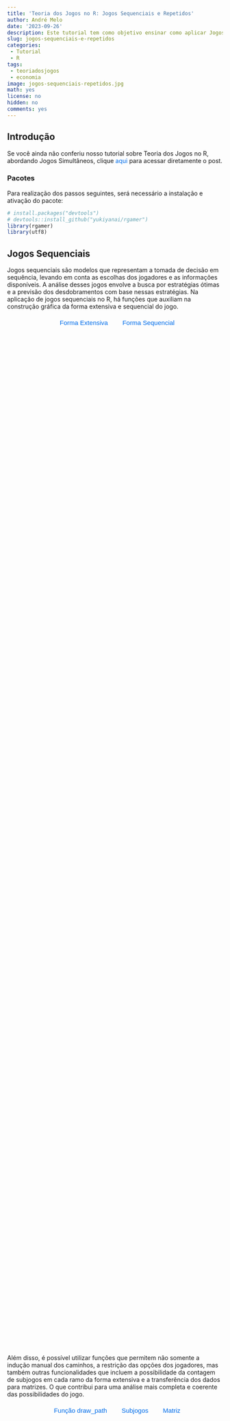 ```yaml
---
title: 'Teoria dos Jogos no R: Jogos Sequenciais e Repetidos'
author: André Melo
date: '2023-09-26'
description: Este tutorial tem como objetivo ensinar como aplicar Jogos Sequenciais e Repetidos em teoria dos jogos no ambiente R, utilizando o pacote Rgamer.
slug: jogos-sequenciais-e-repetidos
categories: 
 - Tutorial
 - R
tags: 
 - teoriadosjogos
 - economia
image: jogos-sequenciais-repetidos.jpg
math: yes
license: no
hidden: no
comments: yes
---
```


<link href="{{< blogdown/postref >}}index_files/lightable/lightable.css" rel="stylesheet" />

<!--more-->

## Introdução

Se você ainda não conferiu nosso tutorial sobre Teoria dos Jogos no R, abordando Jogos Simultâneos, clique <a href="https://drewmelo.github.io/blogr/p/jogos-simultaneos/" id="rgamer-link">aqui</a> para acessar diretamente o post.

### Pacotes

Para realização dos passos seguintes, será necessário a instalação e ativação do pacote:


```r
# install.packages("devtools")
# devtools::install_github("yukiyanai/rgamer")
library(rgamer)
library(utf8)
```

## Jogos Sequenciais

Jogos sequenciais são modelos que representam a tomada de decisão em sequência, levando em conta as escolhas dos jogadores e as informações disponíveis. A análise desses jogos envolve a busca por estratégias ótimas e a previsão dos desdobramentos com base nessas estratégias. Na aplicação de jogos sequenciais no R, há funções que auxiliam na construção gráfica da forma extensiva e sequencial do jogo.

<div id="botoesSequencial">
  <button id="botao-sequencial1" class="botao-interativo-sequencial" onclick="showConteudoSequencial('sequencial1')">Forma Extensiva</button>
  <button id="botao-sequencial2" class="botao-interativo-sequencial" onclick="showConteudoSequencial('sequencial2')">Forma Sequencial</button>
</div>  

<script>
window.onload = function() {
    showConteudoSequencial('sequencial1');
    showConteudoPath('path1'); // Exibir conteúdo do método1 por padrão
    showConteudoENPS('enps1'); // Exibir conteúdo do exemplo1 por padrão
    showConteudoRepetido('repetido1');
  };
</script>

<script>
function showConteudoSequencial(conteudoId) {
  var conteudos = document.getElementsByClassName('conteudoSequencial');
  for (var i = 0; i < conteudos.length; i++) {
    conteudos[i].style.opacity = 0; // Definir a opacidade do conteúdo como 0 (invisível)
    conteudos[i].style.display = 'none'; // Esconder o conteúdo (display: none)
  }
  
  // Exibir o conteúdo desejado com animação suave
  var conteudoDesejado = document.getElementById(conteudoId);
  conteudoDesejado.style.display = 'block'; // Exibir o conteúdo (display: block)
  setTimeout(function() {
    conteudoDesejado.style.opacity = 1; // Definir a opacidade do conteúdo como 1 (visível)
  }, 50); // Aguardar 50 milissegundos para aplicar a opacidade (ajuste conforme desejado)

  // Remover a classe 'selecionadoSequencial' de todos os botões
  var botoes = document.getElementsByClassName('botao-interativo-sequencial');
  for (var i = 0; i < botoes.length; i++) {
    botoes[i].classList.remove('selecionadoSequencial');
  }

  // Adicionar a classe 'selecionadoExemplo' apenas ao botão clicado
  var botaoSelecionado = document.getElementById('botao-' + conteudoId);
  botaoSelecionado.classList.add('selecionadoSequencial');
}
</script>

<style type="text/css">
/* JOGOS SEQUENCIAIS- PARTE 1 -- COMEÇO */
 #botoesSequencial {
    display: flex;
    justify-content: center;
  }
  .botao-interativo-sequencial {
    background-color: transparent;
    border-color: transparent;
    margin-left: 10px;
    padding: 5px 10px;
    color: #016dea;
    border-radius: 0.5rem;
    font-size: 15px;
    transition: background-color 0.3s;
    width: auto; /* Largura automática para ajustar ao tamanho do texto */
    white-space: nowrap; /* Evita que o texto quebre em várias linhas */
  }

  .botao-interativo-sequencial:hover {
    background-color: #E5E5E5;
    color: #002e63;
  }

  .botao-interativo-sequencial.selecionadoSequencial {
    background-color: #0766a6;
    color: white;
  }

  .conteudoSequencial {
    opacity: 0;
    transition: opacity 0.5s;
  }

/* JOGOS SEQUENCIAIS -- FIM */

/* JOGOS SEQUENCIAIS- PARTE2 -- COMEÇO */
 #botoesPath {
    display: flex;
    justify-content: center;
  }
  .botao-interativo-path {
    background-color: transparent;
    border-color: transparent;
    margin-left: 10px;
    padding: 5px 10px;
    color: #016dea;
    border-radius: 0.5rem;
    font-size: 15px;
    transition: background-color 0.3s;
    width: auto; /* Largura automática para ajustar ao tamanho do texto */
    white-space: nowrap; /* Evita que o texto quebre em várias linhas */
  }

  .botao-interativo-path:hover {
    background-color: #E5E5E5;
    color: #002e63;
  }

  .botao-interativo-path.selecionadoPath {
    background-color: #0766a6;
    color: white;
  }

  .conteudoPath {
    opacity: 0;
    transition: opacity 0.5s;
  }

/* JOGOS SEQUENCIAIS-PARTE 2 -- FIM */

/* JOGOS SEQUENCIAIS-EQ NASH -- COMEÇO */
   #botoesENPS {
    display: flex;
    justify-content: center;
  }
  .botao-interativo-enps {
    background-color: transparent;
    border-color: transparent;
    margin-left: 10px;
    padding: 5px 10px;
    color: #016dea;
    border-radius: 0.5rem;
    font-size: 15px;
    transition: background-color 0.3s;
    width: auto; /* Largura automática para ajustar ao tamanho do texto */
    white-space: nowrap; /* Evita que o texto quebre em várias linhas */
  }

  .botao-interativo-enps:hover {
    background-color: #E5E5E5;
    color: #002e63;
  }

  .botao-interativo-enps.selecionadoENPS {
    background-color: #0766a6;
    color: white;
  }

  .conteudoENPS {
    opacity: 0;
    transition: opacity 0.5s;
  }
  
/* ---------------------------------------------------------- */  
  
  [data-scheme="dark"] .botao-interativo-sequencial {
    background-color: transparent;
    color: #dedbd2; /* Use a variável de cor do texto para o modo dark */
}

  [data-scheme="dark"] .botao-interativo-sequencial:hover {
    background-color: #cfdbd5; 
    color: #2f3e46;
}

  [data-scheme="dark"] .botao-interativo-sequencial.selecionadoSequencial {
    background-color: #0f4c5c;
    color: #dedbd2; /* Cor do texto do botão selecionado */
}


/* ---------------------------------------------------------- */


  [data-scheme="dark"] .botao-interativo-path {
    background-color: transparent;
    color: #dedbd2; /* Use a variável de cor do texto para o modo dark */
}

  [data-scheme="dark"] .botao-interativo-path:hover {
    background-color: #cfdbd5; 
    color: #2f3e46;
}

  [data-scheme="dark"] .botao-interativo-path.selecionadoPath {
    background-color: #0f4c5c;
    color: #dedbd2; /* Cor do texto do botão selecionado */
}

/* ---------------------------------------------------------- */


  [data-scheme="dark"] .botao-interativo-enps {
    background-color: transparent;
    color: #dedbd2; /* Use a variável de cor do texto para o modo dark */
}

  [data-scheme="dark"] .botao-interativo-enps:hover {
    background-color: #cfdbd5; 
    color: #2f3e46;
}

  [data-scheme="dark"] .botao-interativo-enps.selecionadoENPS {
    background-color: #0f4c5c;
    color: #dedbd2; /* Cor do texto do botão selecionado */
}

/* ----------------- JOGOS SEQUENCIAIS FIM ------------------ */

/* ----------------- JOGOS REPETIDOS COMEÇO ------------------ */
 #botoesRepetido {
    display: flex;
    justify-content: center;
  }
  .botao-interativo-repetido {
    background-color: transparent;
    border-color: transparent;
    margin-left: 10px;
    padding: 5px 10px;
    color: #016dea;
    border-radius: 0.5rem;
    font-size: 15px;
    transition: background-color 0.3s;
    width: auto; /* Largura automática para ajustar ao tamanho do texto */
    white-space: nowrap; /* Evita que o texto quebre em várias linhas */
  }

  .botao-interativo-repetido:hover {
    background-color: #E5E5E5;
    color: #002e63;
  }

  .botao-interativo-repetido.selecionadoRepetido {
    background-color: #0766a6;
    color: white;
  }

  .conteudoRepetido {
    opacity: 0;
    transition: opacity 0.5s;
  }

/* ---------------------------------------------------------- */


  [data-scheme="dark"] .botao-interativo-repetido {
    background-color: transparent;
    color: #dedbd2; /* Use a variável de cor do texto para o modo dark */
}

  [data-scheme="dark"] .botao-interativo-repetido:hover {
    background-color: #cfdbd5; 
    color: #2f3e46;
}

  [data-scheme="dark"] .botao-interativo-repetido.selecionadoRepetido {
    background-color: #0f4c5c;
    color: #dedbd2; /* Cor do texto do botão selecionado */
}  

/* ---------------------------------------------------------- */

a#rgamer-link {
    color: #016dea; /* Cor do texto no modo light */
    text-decoration: none;
}

a#rgamer-link:hover {
    color: #014ba0; /* Cor do texto quando o mouse passar por cima no modo light */
}

/* ---------------------------------------------------------- */  

/* Estilos para o link no modo dark */
[data-scheme="dark"] a#rgamer-link {
    color: #5bc0be; /* Cor do texto no modo dark */
}

[data-scheme="dark"] a#rgamer-link:hover {
    color: #7eecea; /* Cor do texto quando o mouse passar por cima no modo dark */
}
  
</style>

<style type="text/css">

/* ---------- JOGOS REPETIDOS ERROS ------------ */

.callout {
  border: 1px solid #ccc;
  background-color: #f5f5f5;
  padding: 20px;
  border-radius: 5px;
  box-shadow: 0px 2px 5px rgba(0, 0, 0, 0.1);
}

.callout-title {
  font-weight: bold;
  color: #f1faee;
  margin-bottom: -10px;
  margin-left: 0.5rem;
  margin-top: -10px;
}

.callout-content {
  padding: 10px; /* Adicione padding para espaçamento */
  margin-bottom: -50px;
}

.callout-container {
  background: #e63946;
  color: white;
  padding: 10px;
  display: flex;
  align-items: center;
}

/* ---------------------------------------------------------- */

/* Estilos para o layout responsivo dos botões */
@media screen and (max-width: 768px) {

  #botoesSequencial {
    gap: 10px; /* Espaço entre os botões */
  }
  
  .botao-interativo-sequencial {
    width: 100%; /* Largura total para preencher a coluna */
    margin: 0 auto;
  }
  
  #botoesPath {
    display: grid;
    grid-template-columns: 1fr 1fr; /* Duas colunas iguais */
    grid-template-rows: auto auto; /* Duas linhas para os dois primeiros botões */
    gap: 10px; /* Espaço entre os botões */
  }
  
  .botao-interativo-path {
    width: 100%; /* Largura total para preencher a coluna */
    margin: 0 auto;
  }
  
  #botoesENPS {
    gap: 10px; /* Espaço entre os botões */
  }
  
  .botao-interativo-enps {
    width: 100%; /* Largura total para preencher a coluna */
    margin: 0 auto;
  }
  
  #botoesRepetido {
    gap: 10px; /* Espaço entre os botões */
  }
  
  .botao-interativo-repetido {
    width: 100%; /* Largura total para preencher a coluna */
    margin: 0 auto;
  }
  
}  
  
</style>

<div id="sequencial1" class="conteudoSequencial">

Na representação extensiva, podemos utilizar o exemplo mencionado anteriormente da guerra de preços entre dois postos de gasolina. Nessa estrutura de jogo, ao contrário da forma normal, os jogadores tomam decisões em uma ordem específica. Começando com o posto "OilFlex", que é o jogador inicial e tem um nó na árvore de decisão, e "EconoGas", que é repetido duas vezes porque possui dois nós, um para cada situação em que pode reagir às ações tomadas pelo outro posto de gasolina. Essa diferenciação ocorre porque o jogador inicial, neste caso, começa a árvore de decisão, enquanto o segundo jogador reage a essa ação inicial. O mesmo princípio se aplica às estratégias no argumento <span class="highlighted-text">`actions`</span>, que consiste nas estratégias <span class="highlighted-text">`"Manter"`</span>" e <span class="highlighted-text">`"Reduzir"`</span> para o jogador 1 e 2.

Ao definir <span class="highlighted-text">`rep(NA, 4)`</span> dentro do argumento <span class="highlighted-text">`players`</span>, estamos indicando que os nós terminais se repetirão quatro vezes, refletindo as possíveis combinações de ações ao longo da árvore de decisão. A estrutura de <span class="highlighted-text">`payoffs`</span> é feita em uma lista com o nome dos jogadores, seguida pela especificação de seus ganhos para cada combinação de ações. Essa estrutura, diferentemente da forma normal, é necessária porque a representação extensiva é mais detalhada e explícita, mostrando a árvore de decisão completa do jogo, passo a passo, com informações sobre as ações tomadas em cada nó da árvore. Dessa forma, os payoffs são especificados separadamente para cada jogador em cada nó, permitindo uma representação detalhada das recompensas em cada cenário do jogo.



```r
jogo7 <- extensive_form(
          players = list("OilFlex",
                         c("EconoGas", "EconoGas"),
                         rep(NA, 4)),
          actions = list(c("Manter", "Reduzir"),
                         c("Manter", "Reduzir"), c("Manter", "Reduzir")),
          payoffs = list(OilFlex = c(50, 30, 60, 40),
                         EconoGas = c(50, 60, 30, 40)),
          show_node_id = FALSE)
```

<br>

<img src="{{< blogdown/postref >}}index_files/figure-html/game7b-1.png" width="672" style="display: block; margin: auto;" />

Quando <span class="highlighted-text">`show_node_id`</span> é definido como <span class="highlighted-text">`FALSE`</span> (sendo <span class="highlighted-text">`TRUE`</span> o valor padrão), a árvore de decisões é exibida de maneira simplificada, sem a numeração de cada nó na árvore.

</div>

<div id="sequencial2" class="conteudoSequencial">


Nesse outro método, iniciamos a estruturação do exemplo utilizando a função <span class="highlighted-text">`seq_form()`</span>, o que nos permite especificar as estratégias dos jogadores e os payoffs associados a cada combinação de estratégias.


```r
sq_jogo8 <- seq_form(
              players = c("OilFlex", "EconoGas"),
              s1 = c("Manter", "Reduzir"), 
              s2 = c("Manter", "Reduzir"), 
              payoffs1 = c(50, 60, 30, 40),
              payoffs2 = c(50, 30, 60, 40))
```

A partir disso, usamos a função <span class="highlighted-text">`seq_extensive()`</span> para transformar um jogo na forma sequencial, definido com <span class="highlighted-text">`seq_form()`</span>, em um jogo na forma extensiva.


```r
jogo8 <- seq_extensive(sq_jogo8, 
                       direction = "right", 
                       color_palette = "Dark2")
```

<br>

<img src="{{< blogdown/postref >}}index_files/figure-html/game8b-1.png" width="672" style="display: block; margin: auto;" />

Ao especificarmos o parâmetro <span class="highlighted-text">`direction`</span> como <span class="highlighted-text">`"right"`</span>, a árvore extensiva é direcionada para a direita, e as cores são aplicadas de acordo com a paleta de cores especificada em <span class="highlighted-text">`color_palette`</span>.

</div>

Além disso, é possível utilizar funções que permitem não somente a indução manual dos caminhos, a restrição das opções dos jogadores, mas também outras funcionalidades que incluem a possibilidade da contagem de subjogos em cada ramo da forma extensiva e a transferência dos dados para matrizes. O que contribui para uma análise mais completa e coerente das possibilidades do jogo.

<div id="botoesPath">
  <button id="botao-path1" class="botao-interativo-path" onclick="showConteudoPath('path1')">Função draw_path</button>
  <button id="botao-path2" class="botao-interativo-path" onclick="showConteudoPath('path2')">Subjogos</button>
  <button id="botao-path3" class="botao-interativo-path" onclick="showConteudoPath('path3')">Matriz</button>
</div>

<script>
function showConteudoPath(conteudoId) {
  var conteudos = document.getElementsByClassName('conteudoPath');
  for (var i = 0; i < conteudos.length; i++) {
    conteudos[i].style.opacity = 0; // Definir a opacidade do conteúdo como 0 (invisível)
    conteudos[i].style.display = 'none'; // Esconder o conteúdo (display: none)
  }
  
  // Exibir o conteúdo desejado com animação suave
  var conteudoDesejado = document.getElementById(conteudoId);
  conteudoDesejado.style.display = 'block'; // Exibir o conteúdo (display: block)
  setTimeout(function() {
    conteudoDesejado.style.opacity = 1; // Definir a opacidade do conteúdo como 1 (visível)
  }, 50); // Aguardar 50 milissegundos para aplicar a opacidade (ajuste conforme desejado)

  // Remover a classe 'selecionadoPath' de todos os botões
  var botoes = document.getElementsByClassName('botao-interativo-path');
  for (var i = 0; i < botoes.length; i++) {
    botoes[i].classList.remove('selecionadoPath');
  }

  var botaoSelecionado = document.getElementById('botao-' + conteudoId);
  botaoSelecionado.classList.add('selecionadoPath');
}
</script>

<div id="path1" class="conteudoPath">

Com a construção da estrutura da forma extensiva, podemos utilizar a função <span class="highlighted-text">`draw_path`</span> para induzir os caminhos específicos em um jogo representado em forma de árvore, definido pela função <span class="highlighted-text">`extensive_form()`</span>. 


```r
draw_path(jogo7, actions = list("Manter", "Manter"))
```

```
The game reaches at n4. 
Payoffs:
```

```
 OilFlex EconoGas 
      50       50 
```


```
The game reaches at n4. 
Payoffs:
```

<br>

<img src="{{< blogdown/postref >}}index_files/figure-html/game8cc-1.png" width="672" style="display: block; margin: auto;" />

No R, é possível restringir as ações dos jogadores através da eliminação de certas sequências de jogadas. Essa restrição pode ser feita utilizando o parâmetro <span class="highlighted-text">`actions`</span> da função <span class="highlighted-text">`restrict_action()`</span>, que recebe uma lista de vetores. Ao utilizar essa função, é possível controlar quais jogadas são permitidas em cada estágio do jogo sequencial. 


```r
restrict_action(jogo7, action = list("n1" = "Reduzir", 
                                     "n2" = "Reduzir"))
```

<br>

<img src="{{< blogdown/postref >}}index_files/figure-html/game8e-1.png" width="672" style="display: block; margin: auto;" />

Ao observar o parâmetro <span class="highlighted-text">`action`</span>, percebemos que ele contém a identificação dos nós do jogo, neste caso, <span class="highlighted-text">`"n1"`</span> e <span class="highlighted-text">`"n2"`</span>, juntamente com as ações correspondentes, que são <span class="highlighted-text">`"Reduzir"`</span> e <span class="highlighted-text">`"Reduzir"`</span>.

</div>

<div id="path2" class="conteudoPath">

A função <span class="highlighted-text">`subgames()`</span> é usada para encontrar e identificar os subjogos dentro de um jogo em forma extensiva. Um subjogo é uma parte do jogo que pode ser analisada e tratada separadamente.


```r
subgames(jogo7, quietly = FALSE)
```

```
The game has 3 subgames.
```

<br>

<img src="{{< blogdown/postref >}}index_files/figure-html/game8g-1.png" width="672" style="display: block; margin: auto;" /><img src="{{< blogdown/postref >}}index_files/figure-html/game8g-2.png" width="672" style="display: block; margin: auto;" /><img src="{{< blogdown/postref >}}index_files/figure-html/game8g-3.png" width="672" style="display: block; margin: auto;" />

Ao utilizar o parâmetro <span class="highlighted-text">`quietly = FALSE`</span>, a mensagem de contagem de subjogos será exibida juntamente com os gráficos.

</div>

<div id="path3" class="conteudoPath">

A função <span class="highlighted-text">`to_matrix`</span> é usada para transformar um jogo em forma extensiva, com dois jogadores, em um jogo em forma normal. Isso permite representar o jogo em uma matriz de ganhos, onde as estratégias ou perfis de ações são especificados.


```r
jogo7mx <- to_matrix(jogo7)
```

Para visualizar o data frame que contém as matrizes dos jogadores 1 e 2, basta utilizar o objeto criado anteriormente, nomeado como <span class="highlighted-text">`jogo7mx`</span>, e acrescentar <span class="highlighted-text">`$df`</span>. Nesse data frame, as colunas <span class="highlighted-text">`payoff1`</span> e <span class="highlighted-text">`s1`</span> representam, respectivamente, os ganhos e as estratégias do posto OilFlex, enquanto as colunas <span class="highlighted-text">`payoff2`</span> e <span class="highlighted-text">`s2`</span> representam os ganhos e estratégias da EconoGas.


```r
jogo7mx$df
```

```
  row column        s1                 s2 payoff1 payoff2
1   1      1  (Manter)   (Manter, Manter)      50      50
2   1      2  (Manter)  (Manter, Reduzir)      50      50
3   1      3  (Manter)  (Reduzir, Manter)      30      60
4   1      4  (Manter) (Reduzir, Reduzir)      30      60
5   2      1 (Reduzir)   (Manter, Manter)      60      30
6   2      2 (Reduzir)  (Manter, Reduzir)      40      40
7   2      3 (Reduzir)  (Reduzir, Manter)      60      30
8   2      4 (Reduzir) (Reduzir, Reduzir)      40      40
```

Na visualização dos payoffs de cada jogador, é necessário utilizar a função <span class="highlighted-text">`matrix()`</span> em <span class="highlighted-text">`jogo7mx$mat$matrix1`</span>. Desse modo, é possível identificar as jogadas e os ganhos do jogador 1.


```r
# Payoff do posto "OilFlex"
matrix(jogo7mx$mat$matrix1, 
       nrow = 2, 
       dimnames = list(c('M', 'R'), 
                       c('MM', 'MR', 'RM', 'RR')))
```

```
  MM MR RM RR
M 50 50 30 30
R 60 40 60 40
```

Ao utilizar o argumento <span class="highlighted-text">`dimnames`</span> para especificar os nomes das colunas e linhas de uma matriz. Dessa forma, é implementada por meio de uma lista, permitindo uma representação mais intuítiva das ações dos jogadores (Manter e Reduzir) e dos payoffs correspondentes ao jogador 1 e 2.


```r
# Payoff do posto "EconoGas"
matrix(jogo7mx$mat$matrix2, 
       nrow = 2, 
       dimnames = list(c('M', 'R'), 
                       c('MM', 'MR', 'RM', 'RR')))
```

```
  MM MR RM RR
M 50 50 60 60
R 30 40 30 40
```

Quando utilizamos o argumento <span class="highlighted-text">`nrow = 2`</span>, estamos essencialmente informando que a matriz terá duas linhas, cada uma representando as ações "Reduzir" (<span class="highlighted-text">`'R'`</span>) e "Manter" (<span class="highlighted-text">`'M'`</span>). Vale notar que, ao especificar o número de linhas, o ambiente R define automaticamente o número de colunas com base nessa especificação. 

</div>

### Eq. de Nash Perfeito em Subjogos 

O Equilíbrio de Nash Perfeito em Subjogos (ENPS) é um conceito utilizado na teoria dos jogos para analisar estratégias em jogos sequenciais. Ele consiste em um conjunto de estratégias, uma para cada jogador, que representa um equilíbrio de Nash em cada subjogo do jogo original.

<div id="botoesENPS">
  <button id="botao-enps1" class="botao-interativo-enps" onclick="showConteudoENPS('enps1')">Função solve_efg</button>
  <button id="botao-enps2" class="botao-interativo-enps" onclick="showConteudoENPS('enps2')">Função solve_seq</button>
</div>

<script>
function showConteudoENPS(conteudoId) {
  var conteudos = document.getElementsByClassName('conteudoENPS');
  for (var i = 0; i < conteudos.length; i++) {
    conteudos[i].style.opacity = 0; // Definir a opacidade do conteúdo como 0 (invisível)
    conteudos[i].style.display = 'none'; // Esconder o conteúdo (display: none)
  }
  
  // Exibir o conteúdo desejado com animação suave
  var conteudoDesejado = document.getElementById(conteudoId);
  conteudoDesejado.style.display = 'block'; // Exibir o conteúdo (display: block)
  setTimeout(function() {
    conteudoDesejado.style.opacity = 1; // Definir a opacidade do conteúdo como 1 (visível)
  }, 50); // Aguardar 50 milissegundos para aplicar a opacidade (ajuste conforme desejado)
  
  var botoes = document.getElementsByClassName('botao-interativo-enps');
  for (var i = 0; i < botoes.length; i++) {
    botoes[i].classList.remove('selecionadoENPS');
  }
  
  var botaoSelecionado = document.getElementById('botao-' + conteudoId);
  botaoSelecionado.classList.add('selecionadoENPS');
}
</script>

<div id="enps1" class="conteudoENPS">

O <span class="highlighted-text">`solve_efg`</span> permite encontrar soluções para jogos em forma extensiva. Ele recebe como entrada um jogo em forma extensiva definido previamente e retorna uma lista de soluções encontradas, baseadas no conceito de solução escolhido pelo usuário.

Existem duas opções para o conceito de solução: <span class="highlighted-text">`"backward"`</span> (Indução Retroativa) e <span class="highlighted-text">`"spe"`</span> (Equilíbrio Perfeito em Subjogos), ambos obtêm o mesmo resultado.


```r
solve_efg(jogo7, concept = "backward", quietly = FALSE)
```

```
backward induction: [(Reduzir), (Reduzir, Reduzir)]
```

<br>

<img src="{{< blogdown/postref >}}index_files/figure-html/game10d-1.png" width="672" style="display: block; margin: auto;" />

Ou pode-se chegar ao gráfico de melhores respostas pelo comando `show_path()`.


```r
show_path(jogo7)
```

<br>

<img src="{{< blogdown/postref >}}index_files/figure-html/game7d-1.png" width="672" style="display: block; margin: auto;" />

Também é possível obter a tabela a partir da matriz usando a função <span class="highlighted-text">`solve_nfg()`</span> e determinar os equilíbrios de Nash e Equilíbrio de Nash Perfeito em Subjogos a partir das informações mencionadas no tópico anterior.


```r
# Matriz do jogo 7
jogo7mxtab <- solve_nfg(jogo7mx)
```

```
Pure-strategy NE: [(Reduzir), (Reduzir, Reduzir)]
```

<br>


<style type="text/css">

.container-da-tabela {
    overflow-x: auto;
}

@media (max-width: 768px) {
    .table td th{
        font-size: 12px;
    }
}

</style>

<div class="container-da-tabela">
 <table class="lightable-classic table" style="font-family: Arial; margin-left: auto; margin-right: auto; width: auto !important; margin-left: auto; margin-right: auto;">
  <thead>
 <tr>
 <th style="empty-cells: hide;" colspan="2"></th>
 <th style="padding-bottom:0; padding-left:3px;padding-right:3px;text-align: center; font-weight: bold; " colspan="4"><div style="border-bottom: 1px solid #111111; margin-bottom: -1px; ">EconoGas</div></th>
 </tr>
   <tr>
    <th style="text-align:left;">   </th>
    <th style="text-align:center;"> strategy </th>
    <th style="text-align:center;"> (Manter, Manter) </th>
    <th style="text-align:center;"> (Manter, Reduzir) </th>
    <th style="text-align:center;"> (Reduzir, Manter) </th>
    <th style="text-align:center;"> (Reduzir, Reduzir) </th>
   </tr>
  </thead>
 <tbody>
   <tr>
    <td style="text-align:left;font-weight: bold;"> OilFlex </td>
    <td style="text-align:center;"> (Manter) </td>
    <td style="text-align:center;"> 50, 50 </td>
    <td style="text-align:center;"> 50^, 50 </td>
    <td style="text-align:center;"> 30, 60^ </td>
    <td style="text-align:center;"> 30, 60^ </td>
   </tr>
   <tr>
    <td style="text-align:left;font-weight: bold;">  </td>
    <td style="text-align:center;"> (Reduzir) </td>
    <td style="text-align:center;"> 60^, 30 </td>
    <td style="text-align:center;"> 40, 40^ </td>
    <td style="text-align:center;"> 60^, 30 </td>
    <td style="text-align:center;"> 40^, 40^ </td>
   </tr>
 </tbody>
 </table>
 </div>
 
Assim, o ENPS ocorre quando o posto EconoGas adota as estratégias de "Reduzir, Reduzir", em resposta à redução de preços realizada pelo posto OilFlex.

</div>

<div id="enps2" class="conteudoENPS">

O <span class="highlighted-text">`solve_seq`</span> aceita um jogo em forma sequencial como entrada e retorna os equilíbrios de Nash encontrados, se houver. Além disso, ele também pode exibir uma tabela com as jogadas e estratégias ótimas para cada jogador, facilitando a análise e compreensão dos resultados.

No exemplo anterior, utilizamos a função <span class="highlighted-text">`seq_form()`</span> para estruturar um jogo na forma sequencial, a partir de uma forma normal. Em seguida, aplicamos o <span class="highlighted-text">`solve_seq()`</span> para transformar o jogo da forma extensiva novamente para a forma normal.


```r
solve_seq(
  sq_jogo8,
  show_table = TRUE,
  mark_br = FALSE,
  precision = 1L,
  quietly = FALSE
  )
```

```
SPE outcome: (Reduzir, Reduzir)
```

<br>

 <table class=" lightable-classic table" style="font-family: Arial; margin-left: auto; margin-right: auto; width: auto !important; margin-left: auto; margin-right: auto;">
  <thead>
 <tr>
 <th style="empty-cells: hide;" colspan="2"></th>
 <th style="padding-bottom:0; padding-left:3px;padding-right:3px;text-align: center; font-weight: bold; " colspan="2"><div style="border-bottom: 1px solid #111111; margin-bottom: -1px; ">EconoGas</div></th>
 </tr>
   <tr>
    <th style="text-align:left;">   </th>
    <th style="text-align:center;"> strategy </th>
    <th style="text-align:center;"> Manter </th>
    <th style="text-align:center;"> Reduzir </th>
   </tr>
  </thead>
 <tbody>
   <tr>
    <td style="text-align:left;font-weight: bold;"> OilFlex </td>
    <td style="text-align:center;"> Manter </td>
    <td style="text-align:center;"> 50, 50 </td>
    <td style="text-align:center;"> 60, 30 </td>
   </tr>
   <tr>
    <td style="text-align:left;font-weight: bold;">  </td>
    <td style="text-align:center;"> Reduzir </td>
    <td style="text-align:center;"> 30, 60 </td>
    <td style="text-align:center;"> 40, 40 </td>
   </tr>
 </tbody>
 </table>

Já o argumento <span class="highlighted-text">`precision`</span> afeta a formatação dos valores exibidos na tabela de solução, determinando o número de casas decimais a serem apresentadas. Por exemplo, ao definir <span class="highlighted-text">`precision = 1L`</span>, os valores serão arredondados para uma casa decimal, já que o uso de <span class="highlighted-text">`1L`</span> assegura que a precisão seja interpretada como um número inteiro.

</div>

Encontrar o ENPS envolve analisar cada subjogo, identificar os equilíbrios de Nash em cada um e verificar se esses equilíbrios são compatíveis entre si ao longo de todo o jogo. Caso exista um conjunto de estratégias que satisfaça essas condições, temos um Equilíbrio de Nash Perfeito em Subjogos.

## Jogos Repetidos

<div class="reta">
  <div class="reta-hover"></div>
</div>

Em jogos repetidos é possível definir os jogadores envolvidos e as ações disponíveis para cada um em cada rodada, de forma que os payoffs podem ser atribuídos a diferentes combinações de ações ao longo do tempo. Esse enfoque permite uma exploração mais profunda das complexas dinâmicas estratégicas que emergem quando os jogadores interagem repetidamente. À medida que eles se envolvem em múltiplas rodadas é ajustado suas estratégias com base nas escolhas anteriores dos adversários, construindo gradualmente um aprendizado estratégico.

### Jogos Repetidos Finitos

Considerando um exemplo de jogo repetido finito entre dois países, <span class="highlighted-text">`"P1"`</span> e <span class="highlighted-text">`"P2"`</span>, que estão em um cenário de possíveis conflitos e cooperação, representados pelas ações de "Guerra" (<span class="highlighted-text">`"G"`</span>) e "Paz" (<span class="highlighted-text">`"P"`</span>). Nesse contexto, os jogadores estão envolvidos em quatro períodos de decisão. Eles estão avaliando se devem optar por "Guerra" ou "Paz" em cada período.

Comparando com a estrutura de Jogos Sequenciais, onde o argumento <span class="highlighted-text">`players`</span> continha <span class="highlighted-text">`rep()`</span> apenas no final e era definido por <span class="highlighted-text">`NA`</span> juntamente com o número de nós terminais. Em Jogos Repetidos, podemos utilizar a função <span class="highlighted-text">`rep()`</span> de forma mais detalhada.

Nesse caso, começamos com as jogadas de P2, pois as ações de P2 se repetirão sequencialmente após a ação do jogador inicial. Portanto, usamos <span class="highlighted-text">`"P2", 2`</span> e assim por diante. Em sequência, teremos <span class="highlighted-text">`"P1", 4`</span>, o que significa que cada nó da jogada anterior de P2 se ramificará em dois nós, representando os 4 nós de P1. Na configuração <span class="highlighted-text">`rep(NA, 16)`</span>, o valor <span class="highlighted-text">`NA`</span> indica que não há mais jogadas de nenhum jogador, apenas os nós terminais, que serão 16.

Nessa situação, especificamos duas estratégias para ambos os jogadores. Consequentemente, o número de repetições dos nós será sempre o dobro do anterior, como ilustrado abaixo.


```r
jogo9 <- extensive_form(
            players = list("P1",         # n1
                           rep("P2", 2), # n2 e n3
                           rep("P1", 4), # n4 - n7
                           rep("P2", 8), # n8 - n15
                           rep(NA, 16)), # Nós terminais
            actions = list(
              c("G", "P"), c("G", "P"), c("G", "P"), # n1 - n3
              c("G", "P"), c("G", "P"), c("G", "P"), # n4 - n6
              c("G", "P"), c("G", "P"), c("G", "P"), # n7 - n9
              c("G", "P"), c("G", "P"), c("G", "P"), # n10 - n12
              c("G", "P"), c("G", "P"), c("G", "P")  # n13 - n15
            ),
            payoffs = list(
              P1 = c(6, 5, 6, 4, 5, 3, 6, 2, 8, 4, 7, 6, 7, 3, 6, 4),
              P2 = c(8, 5, 6, 4, 7, 5, 6, 8, 6, 2, 3, 3, 6, 3, 4, 7)
            ),
            direction = "down",
            show_node_id = FALSE
          )
```

<br>

<img src="{{< blogdown/postref >}}index_files/figure-html/game19b-1.png" width="672" style="display: block; margin: auto;" />

O exemplo acima possui uma estrutura de árvore com 15 nós, numerados de <span class="highlighted-text">`n1`</span> a <span class="highlighted-text">`n15`</span>. Em cada nó, os jogadores têm a opção de escolher entre duas ações. Por exemplo, os três primeiros nós (<span class="highlighted-text">`n1`</span> a <span class="highlighted-text">`n3`</span>) representam as escolhas de ação dos jogadores no primeiro período. 

Ao resolver o jogo acima por indução retroativa é possível visualizar as estratégias escolhidas pelos dois jogadores.


```r
s_jogo9 <- solve_efg(jogo9, concept = "backward", quietly = FALSE)
```

```
backward induction: [(P, G, G, G, G), (G, G, G, G, G, P, G, G, G, P)], [(P, G, G, G, G), (G, P, G, G, G, P, G, G, G, P)], [(P, P, G, G, G), (P, G, G, G, G, P, G, G, G, P)], [(P, P, G, G, G), (P, P, G, G, G, P, G, G, G, P)], [(P, G, G, G, G), (G, G, G, G, G, P, G, P, G, P)], [(P, G, G, G, G), (G, P, G, G, G, P, G, P, G, P)], [(P, P, G, G, G), (P, G, G, G, G, P, G, P, G, P)], [(P, P, G, G, G), (P, P, G, G, G, P, G, P, G, P)]
```



Em jogos repetidos, as árvores de decisão geralmente se tornam mais complexas, devido à repetição das jogadas pelos jogadores. Como observado anteriormente, foram identificadas oito soluções por meio da análise de indução retroativa.


```r
s_jogo9$sols
```

```
[[1]]
[1] "[(P, G, G, G, G), (G, G, G, G, G, P, G, G, G, P)]"

[[2]]
[1] "[(P, G, G, G, G), (G, P, G, G, G, P, G, G, G, P)]"

[[3]]
[1] "[(P, P, G, G, G), (P, G, G, G, G, P, G, G, G, P)]"

[[4]]
[1] "[(P, P, G, G, G), (P, P, G, G, G, P, G, G, G, P)]"

[[5]]
[1] "[(P, G, G, G, G), (G, G, G, G, G, P, G, P, G, P)]"

[[6]]
[1] "[(P, G, G, G, G), (G, P, G, G, G, P, G, P, G, P)]"

[[7]]
[1] "[(P, P, G, G, G), (P, G, G, G, G, P, G, P, G, P)]"

[[8]]
[1] "[(P, P, G, G, G), (P, P, G, G, G, P, G, P, G, P)]"
```


Utilizando o nome do objeto criado, <span class="highlighted-text">`s_jogo9`</span>, em conjunto com o atributo <span class="highlighted-text">`$n_sols`</span>, é possível obter o número total de soluções, que neste contexto específico é representado como <span class="highlighted-text">`[1] 8`</span>. Em uma análise mais aprofundada de uma das soluções, podemos escolher a primeira solução por meio da combinação entre <span class="highlighted-text">`s_jogo9`</span> e <span class="highlighted-text">`$trees[[1]]`</span>, que corresponde à representação visual da solução <span class="highlighted-text">`$sols[[1]]`</span>, ou seja, a primeira solução em formato de árvore.


```r
s_jogo9$trees[[1]]
```

<br>

<img src="{{< blogdown/postref >}}index_files/figure-html/game21e-1.png" width="672" style="display: block; margin: auto;" />

Para cada solução em formato de combinação (<span class="highlighted-text">`$sols`</span>) é possível se chegar a uma representação gráfica em árvore de decisão (<span class="highlighted-text">`$trees`</span>).

 
<div id="botoesRepetido">
  <button id="botao-repetido1" class="botao-interativo-repetido" onclick="showConteudoRepetido('repetido1')">Parâmetro info_sets</button>
  <button id="botao-repetido2" class="botao-interativo-repetido" onclick="showConteudoRepetido('repetido2')">3 Jogadores</button>
</div>  

<script>
function showConteudoRepetido(conteudoId) {
  var conteudos = document.getElementsByClassName('conteudoRepetido');
  for (var i = 0; i < conteudos.length; i++) {
    conteudos[i].style.opacity = 0; // Definir a opacidade do conteúdo como 0 (invisível)
    conteudos[i].style.display = 'none'; // Esconder o conteúdo (display: none)
  }
  
  var conteudoDesejado = document.getElementById(conteudoId);
  conteudoDesejado.style.display = 'block'; // Exibir o conteúdo (display: block)
  setTimeout(function() {
    conteudoDesejado.style.opacity = 1; // Definir a opacidade do conteúdo como 1 (visível)
  }, 50); // Aguardar 50 milissegundos para aplicar a opacidade (ajuste conforme desejado)

  var botoes = document.getElementsByClassName('botao-interativo-repetido');
  for (var i = 0; i < botoes.length; i++) {
    botoes[i].classList.remove('selecionadoRepetido');
  }

  var botaoSelecionado = document.getElementById('botao-' + conteudoId);
  botaoSelecionado.classList.add('selecionadoRepetido');
}
</script>

<div id="repetido1" class="conteudoRepetido">

Os conjuntos de informações podem ser especificados no argumento <span class="highlighted-text">`info_sets`</span>, agrupando, dessa forma, os nós nos quais um jogador não consegue distinguir as ações tomadas por seu oponente. Por exemplo, os nós <span class="highlighted-text">`n2`</span> e <span class="highlighted-text">`n3`</span> formam um conjunto de informações para o jogador P1, indicando que ele não sabe qual ação o jogador P2 escolheu nos nós <span class="highlighted-text">`n2`</span> e <span class="highlighted-text">`n3`</span>.


```r
jogo9info <- extensive_form(
            players = list("P1",         # n1
                           rep("P2", 2), # n2 e n3
                           rep("P1", 4), # n4 - n7
                           rep("P2", 8), # n8 - n15
                           rep(NA, 16)), # Nós terminais
            actions = list(
              c("G", "P"), c("G", "P"), c("G", "P"), # n1 - n3
              c("G", "P"), c("G", "P"), c("G", "P"), # n4 - n6
              c("G", "P"), c("G", "P"), c("G", "P"), # n7 - n9
              c("G", "P"), c("G", "P"), c("G", "P"), # n10 - n12
              c("G", "P"), c("G", "P"), c("G", "P")  # n13 - n15
            ),
            payoffs = list(
              P1 = c(6, 5, 6, 4, 5, 3, 6, 2, 8, 4, 7, 6, 7, 3, 6, 4),
              P2 = c(8, 5, 6, 4, 7, 5, 6, 8, 6, 2, 3, 3, 6, 3, 4, 7)
            ),
            direction = "down",
            info_sets = list(c(2,3), c(8, 9), c(10, 11),
                             c(12, 13), c(14, 15)),
            show_node_id = FALSE
          )
```

<br>

<img src="{{< blogdown/postref >}}index_files/figure-html/game20b-1.png" width="672" style="display: block; margin: auto;" />

Devido à falta de conhecimento por parte do jogador P1 em relação às estratégias escolhidas pelo jogador P2, encontrar uma solução para esse jogo torna-se um desafio. Especialmente em cenários onde os jogadores estão alheios às estratégias dos demais participantes, como é o caso apresentado abaixo ao tentar aplicar o conceito de indução retroativa para elucidar as escolhas estratégicas de P1 e P2.

<div class="callout-container">
  <div>
    <svg viewBox="0 0 512 512" style="position:relative;display:inline-block;top:.1em;fill:#f1faee;height:1.2em;" xmlns="http://www.w3.org/2000/svg">  <path d="M440.5 88.5l-52 52L415 167c9.4 9.4 9.4 24.6 0 33.9l-17.4 17.4c11.8 26.1 18.4 55.1 18.4 85.6 0 114.9-93.1 208-208 208S0 418.9 0 304 93.1 96 208 96c30.5 0 59.5 6.6 85.6 18.4L311 97c9.4-9.4 24.6-9.4 33.9 0l26.5 26.5 52-52 17.1 17zM500 60h-24c-6.6 0-12 5.4-12 12s5.4 12 12 12h24c6.6 0 12-5.4 12-12s-5.4-12-12-12zM440 0c-6.6 0-12 5.4-12 12v24c0 6.6 5.4 12 12 12s12-5.4 12-12V12c0-6.6-5.4-12-12-12zm33.9 55l17-17c4.7-4.7 4.7-12.3 0-17-4.7-4.7-12.3-4.7-17 0l-17 17c-4.7 4.7-4.7 12.3 0 17 4.8 4.7 12.4 4.7 17 0zm-67.8 0c4.7 4.7 12.3 4.7 17 0 4.7-4.7 4.7-12.3 0-17l-17-17c-4.7-4.7-12.3-4.7-17 0-4.7 4.7-4.7 12.3 0 17l17 17zm67.8 34c-4.7-4.7-12.3-4.7-17 0-4.7 4.7-4.7 12.3 0 17l17 17c4.7 4.7 12.3 4.7 17 0 4.7-4.7 4.7-12.3 0-17l-17-17zM112 272c0-35.3 28.7-64 64-64 8.8 0 16-7.2 16-16s-7.2-16-16-16c-52.9 0-96 43.1-96 96 0 8.8 7.2 16 16 16s16-7.2 16-16z"></path></svg>
  </div>
  <div class="callout-title">
    Error in backward_induction()
  </div>
</div>
<div class="callout-content">
</div>

<br>
<br>

```r
solve_efg(jogo9info, concept = "backward", quietly = FALSE)
```

```
Error in backward_induction(game, restriction = tree_overlay): This is not a perfect-information game.
```

  Nesse caso, há um erro ao empregar a função <span class="highlighted-text">`backward_induction()`</span> ou <span class="highlighted-text">`solve_efg()`</span>, pois o jogo em questão não se encaixa na categoria de informação perfeita (*Perfect-Information*). Em <span class="highlighted-text">`restriction = tree_overlay`</span> ocorre a restrição de sobreposição na estrutura da árvore, especificamente pelo uso do parâmetro <span class="highlighted-text">`info_sets`</span>.

Em jogos de informação perfeita, os jogadores têm conhecimento completo sobre as ações e movimentos realizados por outros jogadores em cada ponto da árvore de decisão, como exemplo o jogo 7, 8 e 9. Se o jogo contém informações imperfeitas ou incertezas sobre as ações de outros jogadores, a indução reversa ou indução retroativa não pode ser aplicada diretamente, já que ela pressupõe informação perfeita.

</div>

<div id="repetido2" class="conteudoRepetido">

Ao expandir o exemplo, agora com a introdução de um terceiro país <span class="highlighted-text">`"P3"`</span>, novas dimensões estratégicas emergem. Nessa situação ele possui as opções de "Ajudar" (<span class="highlighted-text">`"A"`</span>) e "Desestabilizar" (<span class="highlighted-text">`"D"`</span>). Se P3 escolher "Ajudar", seu objetivo é promover uma abordagem cooperativa entre P1 e P2, encorajando tratados de paz e parcerias, podendo ser alcançado através de diplomacia, oferecendo incentivos econômicos ou compartilhando informações sensíveis.

Por outro lado, se P3 optar por "Desestabilizar", suas ações terão como alvo a erosão da confiança entre P1 e P2, ou seja, ele poderia propagar rumores, incentivar disputas territoriais ou minar acordos já existentes. Ao fazer isso, será criado um ambiente de incerteza e rivalidade, aumentando assim as chances de conflito entre os outros dois países.


```r
jogo10 <- extensive_form(
            players = list("P1",          # n1
                           rep("P2", 2),  # n2 e n3
                           rep("P1", 4),  # n4 - n7
                           rep("P2", 8),  # n8 - n15
                           rep("P3", 16), # n16 - n31
                           rep(NA, 32)),  # Nós terminais
            actions = list(
              c("G", "P"), c("G", "P"), c("G", "P"), # n1 - n3
              c("G", "P"), c("G", "P"), c("G", "P"), # n4 - n6
              c("G", "P"), c("G", "P"), c("G", "P"), # n7 - n9
              c("G", "P"), c("G", "P"), c("G", "P"), # n10 - n12
              c("G", "P"), c("G", "P"), c("G", "P"), # n13 - n15
              # Ações do terceiro país (P3)
              c("A", "D"), c("A", "D"), c("A", "D"), # n16 - n18
              c("A", "D"), c("A", "D"), c("A", "D"), # n19 - n21
              c("A", "D"), c("A", "D"), c("A", "D"), # n22 - n24
              c("A", "D"), c("A", "D"), c("A", "D"), # n25 - n27
              c("A", "D"), c("A", "D"), c("A", "D"), # n28 - n30
              c("A", "D")                            # n31
            ),
            payoffs = list(
              P1 = c(6, 5, 6, 4, 5, 3, 6, 2, 
                     8, 4, 7, 6, 7, 3, 6, 4, 
                     8, 9, 1, 2, 3, 4, 5, 6, 
                     7, 8, 9, 1, 2, 3, 4, 5),
              P2 = c(8, 5, 6, 4, 7, 5, 6, 8, 
                     6, 2, 3, 3, 6, 3, 4, 7,
                     8, 9, 1, 2, 3, 4, 5, 6, 
                     7, 8, 9, 1, 2, 3, 4, 5),
              P3 = sample(1:9, 32, 
                          replace = TRUE)
            ),
            direction = "right",
            show_node_id = FALSE
          )
```


<br>

<div style="text-align:center;">
  <img src="3jogadores.png" alt="Jogo 10">
</div>

Nesta situação, ocorre a expansão do exemplo ao adicionar mais 15 nodos, a fim de incluir o terceiro país no jogo. Além disso, a amostragem dos payoffs é estendida para 32 elementos. Uma abordagem alternativa é a definição dos payoffs de forma aleatória para P3, como realizado através da função <span class="highlighted-text">`sample()`</span>, a qual gera uma seleção aleatória de valores a partir de um vetor.

Ao empregar <span class="highlighted-text">`1:9, 32`</span> como argumento dessa função, é criado um vetor com valores variando de 1 a 9, ou seja, os possíveis ganhos do jogador P3 estão dentro desse intervalo. Esses valores são então repetidos 32 vezes, correspondendo ao número de elementos amostrados. A utilização de <span class="highlighted-text">`replace = TRUE`</span> permite que elementos sejam selecionados mais de uma vez na amostra, possibilitando a repetição de valores nos payoffs do país P3. Caso fosse definido <span class="highlighted-text">`replace = FALSE`</span>, cada valor apareceria apenas uma vez.

Em resumo, essa abordagem amplia a complexidade do exemplo ao adicionar um terceiro país e introduzir aleatoriedade nos payoffs desse jogador por meio da função <span class="highlighted-text">`sample()`</span>.


```r
s_jogo10 <- solve_efg(jogo9, concept = "backward", quietly = FALSE)
```


```
backward induction: [(P, G , G , G , G ), (G, G, G  , G  , G  ,   P, G  , G  , G  ,   P)], [(P, G , G , G , G ), (G, P, G  , G  , G  ,   P, G  , G  , G  ,   P)], [(P,  P, G , G , G ), (P, G, G  , G  , G  ,   P, G  , G  , G  ,   P)], [(P,  P, G , G , G ), (P, P, G  , G  , G  ,   P, G  , G  , G  ,   P)], [(P, G , G , G , G ), (G, G, G  , G  , G  ,   P, G  ,   P, G  ,   P)], [(P, G , G , G , G ), (G, P, G  , G  , G  ,   P, G  ,   P, G  ,   P)], [(P,  P, G , G , G ), (P, G, G  , G  , G  ,   P, G  ,   P, G  ,   P)], [(P,  P, G , G , G ), (P, P, G  , G  , G  ,   P, G  ,   P, G  ,   P)]
```

<br>

<div style="text-align:center;">
  <img src="3jogadoresolved.png" alt="Resolução do jogo 10">
</div>

A presença de P3 adiciona uma nova camada de complexidade. Sua escolha de "Ajudar" em vez de "Desestabilizar" parece ter desempenhado um papel crucial em incentivar a paz entre P1 e P2 nas primeiras rodadas. No entanto, à medida que P1 opta por "Guerra" e P2 responde da mesma forma, o equilíbrio entre os três países se torna mais delicado.

Em síntese, a introdução de P3 com suas estratégias de "Ajudar" e "Desestabilizar" transformou a dinâmica geopolítica. As decisões agora são influenciadas pelas ações de três jogadores, levando a resultados variados e demonstrando como diferentes abordagens podem levar a cenários diversos de cooperação e conflito

Quando se trata de um jogo com três jogadores, como no caso do jogo 9, a função <span class="highlighted-text">`to_matrix()`</span> não pode ser empregada, conforme demonstrado na tentativa a seguir ao utilizá-la.

<div class="callout-container">
  <div>
    <svg viewBox="0 0 512 512" style="position:relative;display:inline-block;top:.1em;fill:#f1faee;height:1.2em;" xmlns="http://www.w3.org/2000/svg">  <path d="M440.5 88.5l-52 52L415 167c9.4 9.4 9.4 24.6 0 33.9l-17.4 17.4c11.8 26.1 18.4 55.1 18.4 85.6 0 114.9-93.1 208-208 208S0 418.9 0 304 93.1 96 208 96c30.5 0 59.5 6.6 85.6 18.4L311 97c9.4-9.4 24.6-9.4 33.9 0l26.5 26.5 52-52 17.1 17zM500 60h-24c-6.6 0-12 5.4-12 12s5.4 12 12 12h24c6.6 0 12-5.4 12-12s-5.4-12-12-12zM440 0c-6.6 0-12 5.4-12 12v24c0 6.6 5.4 12 12 12s12-5.4 12-12V12c0-6.6-5.4-12-12-12zm33.9 55l17-17c4.7-4.7 4.7-12.3 0-17-4.7-4.7-12.3-4.7-17 0l-17 17c-4.7 4.7-4.7 12.3 0 17 4.8 4.7 12.4 4.7 17 0zm-67.8 0c4.7 4.7 12.3 4.7 17 0 4.7-4.7 4.7-12.3 0-17l-17-17c-4.7-4.7-12.3-4.7-17 0-4.7 4.7-4.7 12.3 0 17l17 17zm67.8 34c-4.7-4.7-12.3-4.7-17 0-4.7 4.7-4.7 12.3 0 17l17 17c4.7 4.7 12.3 4.7 17 0 4.7-4.7 4.7-12.3 0-17l-17-17zM112 272c0-35.3 28.7-64 64-64 8.8 0 16-7.2 16-16s-7.2-16-16-16c-52.9 0-96 43.1-96 96 0 8.8 7.2 16 16 16s16-7.2 16-16z"></path></svg>
  </div>
  <div class="callout-title">
    Error in to_matrix()
  </div>
</div>
<div class="callout-content">
</div>

<br>
<br>


```r
to_matrix(jogo10)
```

```
Error in to_matrix(jogo10): This function only works with a two-person game.
```

Esse erro ocorre pois a função <span class="highlighted-text">`to_matrix()`</span> do pacote Rgamer é projetada para trabalhar com jogos de dois jogadores. A mensagem de erro que está sendo mostrada, "*This function only works with a two-person game*", significa que essa função não é capaz de lidar com jogos envolvendo três jogadores ou mais, pois limita-se a jogos de dois jogadores porque ela transforma a estrutura de um jogo em uma matriz, que é mais adequada para jogos de dois jogadores.

Quando há três jogadores, como no exemplo apresentado, a representação em forma extensiva da árvore de decisão se torna mais clara e menos complexa do que a representação em forma normal por matriz, porém a complexidade aumenta ao considerar as possíveis soluções de indução retroativa, em que cada jogador analisa as escolhas dos outros para determinar suas próprias ações.

Com três ou mais jogadores, a quantidade de combinações possíveis de soluções de indução retroativa cresce exponencialmente. Desse modo, surge mais cenários estratégicos a considerar, tornando impraticável a representação por matriz.

</div>

## Referências

YANAI, Yusei; KAMIJO, Yoshio. **Game Theory With R**. Shin-Ogawacho, Shinjuku-ku, Tóquio, JP: Asakura Publishing Co,. Ltd., 2023. 244 p. ISBN 978-4-254-27024-2 C3050.
